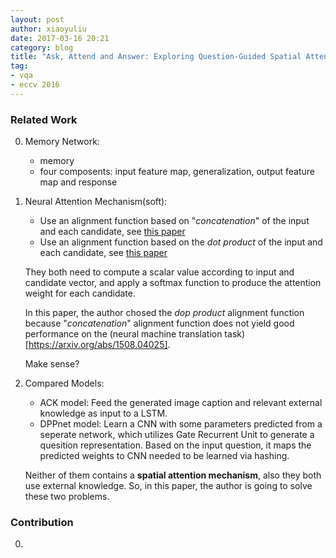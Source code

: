 ```yaml
---
layout: post
author: xiaoyuliu
date: 2017-03-16 20:21
category: blog
title: "Ask, Attend and Answer: Exploring Question-Guided Spatial Attention for Visual Question Answering - Notes"
tag:
- vqa
- eccv 2016
---
```


### Related Work

0. Memory Network:

    - memory
    - four composents: input feature map, generalization, output feature map and response

1. Neural Attention Mechanism(soft):

    - Use an alignment function based on "*concatenation*" of the input and each candidate, see [this paper](https://arxiv.org/abs/1508.04025)
    - Use an alignment function based on the *dot product* of the input and each candidate, see [this paper](https://arxiv.org/abs/1503.08895)

    They both need to compute a scalar value according to input and candidate vector, and apply a softmax function to produce the attention weight for each candidate.

    In this paper, the author chosed the *dop product* alignment function because "*concatenation*" alignment function does not yield good performance on the (neural machine translation task)[https://arxiv.org/abs/1508.04025]. 

    <span class="evidence">Make sense?</span>

2. Compared Models:

    - ACK model: Feed the generated image caption and relevant external knowledge as input to a LSTM.
    - DPPnet model: Learn a CNN with some parameters predicted from a seperate network, which utilizes Gate Recurrent Unit to generate a quesition representation. Based on the input question, it maps the predicted weights to CNN needed to be learned via hashing.

    Neither of them contains a **spatial attention mechanism**, also they both use external knowledge. So, in this paper, the author is going to solve these two problems.


### Contribution

0. 

